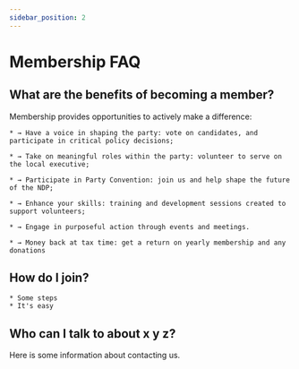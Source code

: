 ```yaml
---
sidebar_position: 2
---
```


# Membership FAQ

## What are the benefits of becoming a member?
Membership provides opportunities to actively make a difference:

    * → Have a voice in shaping the party: vote on candidates, and participate in critical policy decisions;

    * → Take on meaningful roles within the party: volunteer to serve on the local executive;

    * → Participate in Party Convention: join us and help shape the future of the NDP;

    * → Enhance your skills: training and development sessions created to support volunteers;

    * → Engage in purposeful action through events and meetings.

    * → Money back at tax time: get a return on yearly membership and any donations 

## How do I join?

    * Some steps
    * It's easy

## Who can I talk to about x y z?

Here is some information about contacting us.

##  